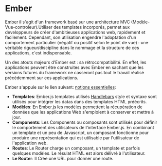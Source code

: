 # Ember

[Ember](http://emberjs.com/) il s'agit d'un framework basé sur une architecture MVC (Modèle-Vue-controleur).Utiliser des templates incorporés, permet aux developpeurs  de créer d'ambitieuses applications web, rapidement et facilement. Cependant,  son utilisation engendre l'adoptation d'un comportement particulier (négatif ou positif selon le point de vue) : une véritable rigueur/discipline dans le nommage et la structure de ces applications, c'est indispensable. 

Un des atouts majeurs d'Ember est : sa rétrocompatibilité. En effet, les applications peuvent être construites avec Ember en sachant que les versions futures du framework ne casseront pas tout le travail réalisé précédemment sur ces applications.

Ember s'appuie sur le lien suivant: [notions essentielles](https://guides.emberjs.com/v2.1.0/getting-started/core-concepts/):

 - **Templates**: Ember.js templates utilisés [Handlebars](http://handlebarsjs.com/) style et syntaxe sont utilisés pour intégrer les datas  dans des templates HTML préécrits.
 - **Modèles**: En Ember.js  les modèles permettent la récupération de données que les applications Web s'emploient à conserver et mettre à jour.
 - **Components**: Les Components ou composants sont utilisés pour définir le comportement des utilisateurs de l'interface Ember.js. En combinant un template et un peu de Javascript, un composant fonctionne pour produire une représentation qui est utilisable par l'utilisateur de l'application web. 
 - **Routes**:  Le Router charge un composant, un template et parfois quelques modèles. Le résulat HTML est alors délivré à l'utilisateur.
 - **Le Router**: Il Crée une URL pour donner une route.
